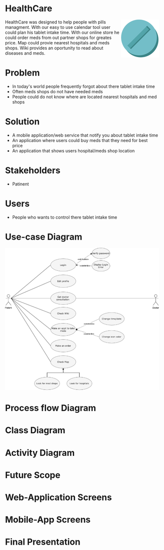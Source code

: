 # HealthCare
<img align="right" width="125" height="125" src="Images/img1.png">

HealthCare was designed to help people with pills managment. With our easy to use calendar tool user could plan his tablet intake time. With our online store he could order meds from out partner shops for greates price. Map could provie nearest hospitals and meds shops. Wiki provides an oportunity to read about diseases and meds.
# Problem
+ In today's world people frequently forgot about there tablet intake time
+ Often meds shops do not have needed meds
+ People could do not know where are located nearest hospitals and med shops

# Solution
+ A mobile application/web service that notify you about tablet intake time
+ An application where users could buy meds that they need for best price
+ An application that shows users hospital/meds shop location

# Stakeholders
+ Patinent

# Users
+ People who wants to control there tablet intake time

# Use-case Diagram
<img src="Diagrams/UseCase_HealthCare.png"/>

# Process flow Diagram

# Class Diagram

# Activity Diagram

# Future Scope

# Web-Application Screens

# Mobile-App Screens

# Final Presentation

